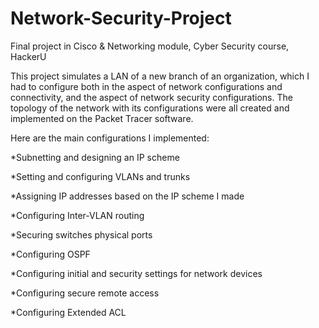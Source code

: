 # Network-Security-Project
Final project in Cisco &amp; Networking module, Cyber Security course, HackerU

This project simulates a LAN of a new branch of an organization, which I had to configure both in the aspect of network configurations and connectivity, and the aspect of network security configurations. The topology of the network with its configurations were all created and implemented on the Packet Tracer software.

Here are the main configurations I implemented:
 
*Subnetting and designing an IP scheme

*Setting and configuring VLANs and trunks

*Assigning IP addresses based on the IP scheme I made

*Configuring Inter-VLAN routing

*Securing switches physical ports

*Configuring OSPF

*Configuring initial and security settings for network devices

*Configuring secure remote access

*Configuring Extended ACL
